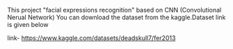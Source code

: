 This project "facial expressions recognition" based on CNN (Convolutional Nerual Network)
You can download the dataset from the kaggle.Dataset link is given below

link- https://www.kaggle.com/datasets/deadskull7/fer2013
